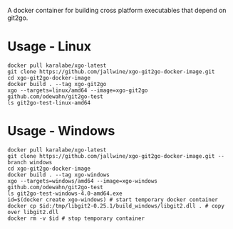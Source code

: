 A docker container for building cross platform executables that depend on git2go.

Usage - Linux
====

    docker pull karalabe/xgo-latest
    git clone https://github.com/jallwine/xgo-git2go-docker-image.git
    cd xgo-git2go-docker-image
    docker build . --tag xgo-git2go
    xgo --targets=linux/amd64 --image=xgo-git2go github.com/odewahn/git2go-test
    ls git2go-test-linux-amd64


Usage - Windows
====

    docker pull karalabe/xgo-latest
    git clone https://github.com/jallwine/xgo-git2go-docker-image.git --branch windows
    cd xgo-git2go-docker-image
    docker build . --tag xgo-windows
    xgo --targets=windows/amd64 --image=xgo-windows github.com/odewahn/git2go-test
    ls git2go-test-windows-4.0-amd64.exe
    id=$(docker create xgo-windows) # start temporary docker container
    docker cp $id:/tmp/libgit2-0.25.1/build_windows/libgit2.dll . # copy over libgit2.dll
    docker rm -v $id # stop temporary container
